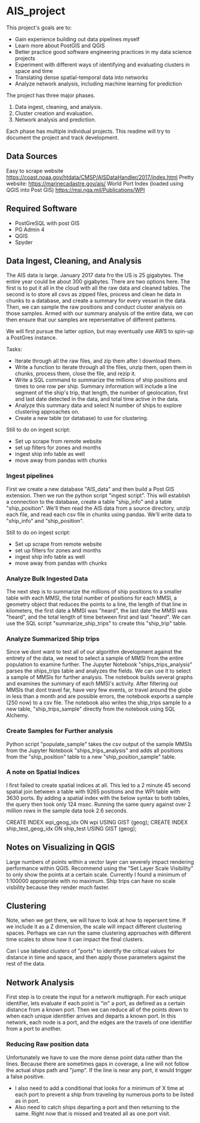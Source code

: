 # AIS_project

This project's goals are to:
- Gain experience building out data pipelines myself
- Learn more about PostGIS and QGIS
- Better practice good software engineering practices in my data science projects
- Experiment with different ways of identifying and evaluating clusters in space and time
- Translating dense spatial-temporal data into networks
- Analyze network analysis, including machine learning for prediction

The project has three major phases.
  1. Data ingest, cleaning, and analysis.
  2. Cluster creation and evaluation.
  3. Network analysis and prediction.

  Each phase has multiple individual projects.  This readme will try to document the project and track development.

  ## Data Sources
  Easy to scrape website
  https://coast.noaa.gov/htdata/CMSP/AISDataHandler/2017/index.html
  Pretty website:
  https://marinecadastre.gov/ais/
  World Port Index (loaded using QGIS into Post GIS)
  https://msi.nga.mil/Publications/WPI


  ## Required Software
  - PostGreSQL with post GIS
  - PG Admin 4
  - QGIS
  - Spyder

  ## Data Ingest, Cleaning, and Analysis

  The AIS data is large.  January 2017 data fro the US is 25 gigabytes.  The entire year could be about 300 gigabytes.  There are two options here.  The first is to put it all in the cloud with all the raw data and cleaned tables.  The second is to  store all csvs as zipped files, process and clean he data in chunks to a database, and create a summary for every vessel in the data.  Then, we can sample the raw positions and conduct cluster analysis on those samples.  Armed with our summary analysis of the entire data, we can then ensure that our samples are repersentative of different patterns.

  We will first pursue the latter option, but may eventually use AWS to spin-up a PostGres instance.

  Tasks:
  - Iterate through all the raw files, and zip them after I download them.
  - Write a function to iterate through all the files, unzip them, open them in chunks, process them, close the file, and rezip it.
  - Write a SQL command to summarize the millions of ship positions and times to one row per ship.  Summary information will include a line segment of the ship's trip, that length, the number of geolocation, first and last date detected in the data, and total time active in the data.
  - Analyze this summary data and select N number of ships to explore clustering approaches on.
  - Create a new table (or database) to use for clustering.

  Still to do on ingest script:
  - Set up scrape from remote website
  - set up filters for zones and months
  - ingest ship info table as well
  - move away from pandas with chunks

  ### Ingest pipelines
  First we create a new database "AIS_data" and then build a Post GIS extension.  Then we run the python script "ingest script".  This will establish a connection to the database, create a table "ship_info" and a table "ship_position".  We'll then read the AIS data from a source directory, unzip each file, and read each csv file in chunks using pandas.  We'll write data to "ship_info" and "ship_position".

  Still to do on ingest script:
  - Set up scrape from remote website
  - set up filters for zones and months
  - ingest ship info table as well
  - move away from pandas with chunks

  ### Analyze Bulk Ingested Data
  The next step is to summarize the millions of ship positions to a smaller table with each MMSI, the total number of positions for each MMSI, a geometry object that reduces the points to a line, the length of that line in kilometers, the first date a MMSI was "heard", the last date the MMSI was "heard", and the total length of time between first and last "heard".  We can use the SQL script "summarize_ship_trips" to create this "ship_trip" table.


  ### Analyze Summarized Ship trips
  Since we dont want to test all of our algorithm development against the entirety of the data, we need to select a sample of MMSI from the entire population to examine further.  The Jupyter Notebook "ships_trips_analysis" parses the ships_trips table and analyzes the fields.  We can use it to select a sample of MMSIs for further analysis.  The notebook builds several graphs and examines the summary of each MMSI's activity.  After filtering out MMSIs that dont travel far, have very few events, or travel around the globe in less than a month and are possible errors, the notebook exports a sample (250 now) to a csv file.  The notebook also writes the ship_trips sample to a new table, "ship_trips_sample" directly from the notebook using SQL Alchemy.

  ### Create Samples for Further analysis
  Python script "populate_sample" takes the csv output of the sample MMSIs from the Jupyter Notebook "ships_trips_analysis" and adds all positions from the "ship_position" table to a new "ship_position_sample" table.

  ### A note on Spatial Indices
  I first failed to create spatial indices at all.  This led to a 2 minute 45 second spatial join between a table with 9265 positions and the WPI table with 3630 ports.  By adding a spatial index with the below syntax to both tables, the query then took only 124 msec.  Running the same query against over 2 million rows in the sample data took 2.6 seconds.

  CREATE INDEX wpi_geog_idx
  ON wpi
  USING GIST (geog);
  CREATE INDEX ship_test_geog_idx
  ON ship_test
  USING GIST (geog);

  ## Notes on Visualizing in QGIS

  Large numbers of points within a vector layer can severely impact rendering performance within QGIS.  Recommend using the "Set Layer Scale Visibility" to only show the points at a certain scale.  Currently I found a minimum of 1:100000 appropriate with no maximum.  Ship trips can have no scale visbility because they render much faster.


  ## Clustering

  Note, when we get there, we will have to look at how to repersent time.  If we include it as a Z dimension, the scale will impact different clustering spaces.  Perhaps we can run the same clustering approaches with different time scales to show how it can impact the final clusters.

  Can I use labeled clusters of "ports" to identify the critical values for distance in time and space, and then apply those parameters against the rest of the data.

  ## Network Analysis

  First step is to create the input for a network multigraph.  For each unique identifier, lets evaluate if each point is "in" a port, as defined as a certain distance from a known port.  Then we can reduce all of the points down to when each unique identifier arrives and departs a known port.  In this network, each node is a port, and the edges are the travels of one identifier from a port to another.  

  ### Reducing Raw position data
  Unfortunately we have to use the more dense point data rather than the lines.  Because there are sometimes gaps in coverage, a line will not follow the actual ships path and "jump".  If the line is near any port, it would trigger a false positive.

  - I also need to add a conditional that looks for a minimum of X time at each port to prevent a ship from traveling by numerous ports to be listed as in port.
  - Also need to catch ships departing a port and then returning to the same.  Right now that is missed and treated all as one port visit.
